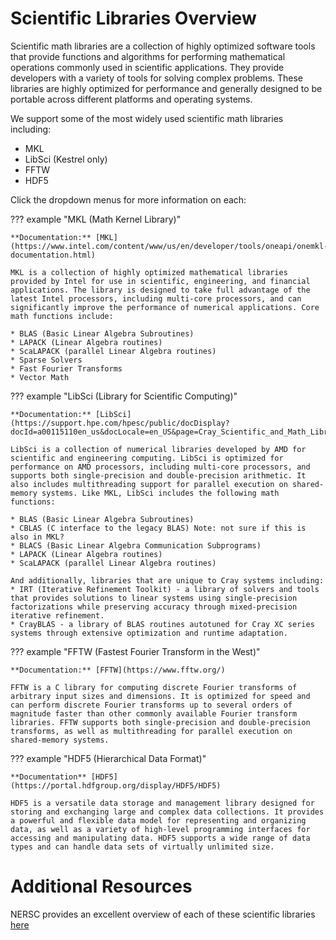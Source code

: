 # Scientific Libraries Overview

Scientific math libraries are a collection of highly optimized software tools that provide functions and algorithms for performing mathematical operations commonly used in scientific applications. They provide developers with a variety of tools for solving complex problems. These libraries are highly optimized for performance and generally designed to be portable across different platforms and operating systems. 

  

We support some of the most widely used scientific math libraries including:

* MKL 
* LibSci (Kestrel only) 
* FFTW 
* HDF5 

Click the dropdown menus for more information on each:

??? example "MKL (Math Kernel Library)"
	
	**Documentation:** [MKL](https://www.intel.com/content/www/us/en/developer/tools/oneapi/onemkl-documentation.html)

	MKL is a collection of highly optimized mathematical libraries provided by Intel for use in scientific, engineering, and financial applications. The library is designed to take full advantage of the latest Intel processors, including multi-core processors, and can significantly improve the performance of numerical applications. Core math functions include: 
	
	* BLAS (Basic Linear Algebra Subroutines) 
	* LAPACK (Linear Algebra routines) 
	* ScaLAPACK (parallel Linear Algebra routines) 
	* Sparse Solvers 
	* Fast Fourier Transforms 
	* Vector Math 

??? example "LibSci (Library for Scientific Computing)"

	**Documentation:** [LibSci](https://support.hpe.com/hpesc/public/docDisplay?docId=a00115110en_us&docLocale=en_US&page=Cray_Scientific_and_Math_Libraries_CSML_.html)

	LibSci is a collection of numerical libraries developed by AMD for scientific and engineering computing. LibSci is optimized for performance on AMD processors, including multi-core processors, and supports both single-precision and double-precision arithmetic. It also includes multithreading support for parallel execution on shared-memory systems. Like MKL, LibSci includes the following math functions: 
	
	* BLAS (Basic Linear Algebra Subroutines) 
	* CBLAS (C interface to the legacy BLAS) Note: not sure if this is also in MKL? 
	* BLACS (Basic Linear Algebra Communication Subprograms) 
	* LAPACK (Linear Algebra routines) 
	* ScaLAPACK (parallel Linear Algebra routines) 
	
	And additionally, libraries that are unique to Cray systems including: 
	* IRT (Iterative Refinement Toolkit) - a library of solvers and tools that provides solutions to linear systems using single-precision factorizations while preserving accuracy through mixed-precision iterative refinement. 
	* CrayBLAS - a library of BLAS routines autotuned for Cray XC series systems through extensive optimization and runtime adaptation.  

??? example "FFTW (Fastest Fourier Transform in the West)"

	**Documentation:** [FFTW](https://www.fftw.org/)

	FFTW is a C library for computing discrete Fourier transforms of arbitrary input sizes and dimensions. It is optimized for speed and can perform discrete Fourier transforms up to several orders of magnitude faster than other commonly available Fourier transform libraries. FFTW supports both single-precision and double-precision transforms, as well as multithreading for parallel execution on shared-memory systems.

??? example "HDF5 (Hierarchical Data Format)"

	**Documentation** [HDF5](https://portal.hdfgroup.org/display/HDF5/HDF5)

	HDF5 is a versatile data storage and management library designed for storing and exchanging large and complex data collections. It provides a powerful and flexible data model for representing and organizing data, as well as a variety of high-level programming interfaces for accessing and manipulating data. HDF5 supports a wide range of data types and can handle data sets of virtually unlimited size.

# Additional Resources

NERSC provides an excellent overview of each of these scientific libraries [here](https://docs.nersc.gov/development/libraries/)
